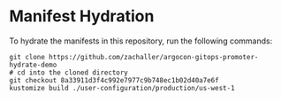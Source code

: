 # Manifest Hydration

To hydrate the manifests in this repository, run the following commands:

```shell
git clone https://github.com/zachaller/argocon-gitops-promoter-hydrate-demo
# cd into the cloned directory
git checkout 8a33911d3f4c992e7977c9b748ec1b02d40a7e6f
kustomize build ./user-configuration/production/us-west-1
```
